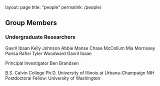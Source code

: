 layout: page
title: "people"
permalink: /people/

## Group Members

### Undergraduate Researchers

Gavril Ibaan
Kelly Johnson
Abbie Manse
Chase McCollum
Mia Morrissey
Parisa Rafiei
Tyler Woodward
Gavril Ibaan

Principal Investigator
Ben Brandsen

B.S. Calvin College
Ph.D. University of Illinois at Urbana-Champaign
NIH Postdoctoral Fellow: University of Washington
